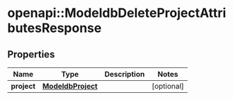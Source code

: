 # openapi::ModeldbDeleteProjectAttributesResponse


## Properties
Name | Type | Description | Notes
------------ | ------------- | ------------- | -------------
**project** | [**ModeldbProject**](modeldbProject.md) |  | [optional] 


